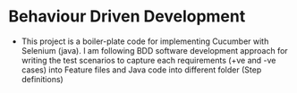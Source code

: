# Behaviour Driven Development
* This project is a boiler-plate code for implementing Cucumber with Selenium (java). I am following BDD software development approach for writing the test scenarios to capture each requirements (+ve and -ve cases) into Feature files and Java code into different folder (Step definitions)
